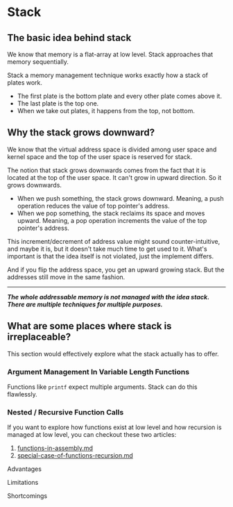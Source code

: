 # Stack

## The basic idea behind stack

We know that memory is a flat-array at low level. Stack approaches that memory sequentially.

Stack a memory management technique works exactly how a stack of plates work.

* The first plate is the bottom plate and every other plate comes above it.
* The last plate is the top one.
* When we take out plates, it happens from the top, not bottom.

## Why the stack grows downward?

We know that the virtual address space is divided among user space and kernel space and the top of the user space is reserved for stack.

The notion that stack grows downwards comes from the fact that it is located at the top of the user space. It can't grow in upward direction. So it grows downwards.

* When we push something, the stack grows downward. Meaning, a push operation reduces the value of top pointer's address.
* When we pop something, the stack reclaims its space and moves upward. Meaning, a pop operation increments the value of the top pointer's address.

This increment/decrement of address value might sound counter-intuitive, and maybe it is, but it doesn't take much time to get used to it. What's important is that the idea itself is not violated, just the implement differs.

And if you flip the address space, you get an upward growing stack. But the addresses still move in the same fashion.

***

_**The whole addressable memory is not managed with the idea stack. There are multiple techniques for multiple purposes.**_

## What are some places where stack is irreplaceable?

This section would effectively explore what the stack actually has to offer.

### Argument Management In Variable Length Functions

Functions like `printf` expect multiple arguments. Stack can do this flawlessly.&#x20;

### Nested / Recursive Function Calls

If you want to explore how functions exist at low level and how recursion is managed at low level, you can checkout these two articles:

1. [functions-in-assembly.md](../understanding-x64-assembly/functions-in-assembly.md "mention")
2. [special-case-of-functions-recursion.md](../understanding-x64-assembly/special-case-of-functions-recursion.md "mention")









Advantages

Limitations

Shortcomings
